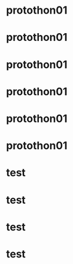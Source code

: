 # protothon01
# protothon01
# protothon01
# protothon01
# protothon01
# protothon01
# test
# test
# test
# test
